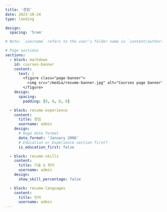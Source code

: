 ```yaml
---
title: '경험'
date: 2023-10-24
type: landing

design:
  spacing: '5rem'

# Note: `username` refers to the user's folder name in `content/authors/`

# Page sections
sections:
  - block: markdown
    id: courses-banner
    content:
      text: |
        <figure class="page-banner">
          <img src="/media/resume-banner.jpg" alt="Courses page banner" loading="lazy">
        </figure>
    design:
      spacing:
        padding: [0, 0, 0, 0]

  - block: resume-experience
    content:
      title: 경험
      username: admin
    design:
      # Hugo date format
      date_format: 'January 2006'
      # Education or Experience section first?
      is_education_first: false

  - block: resume-skills
    content:
      title: 기술 & 취미
      username: admin
    design:
      show_skill_percentage: false

  - block: resume-languages
    content:
      title: 언어
      username: admin
---
```


